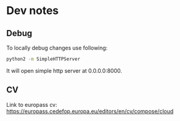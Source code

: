 # Dev notes

## Debug

To locally debug changes use following:
```bash
python2 -m SimpleHTTPServer
```
It will open simple http server at 0.0.0.0:8000.


## CV

Link to europass cv:
https://europass.cedefop.europa.eu/editors/en/cv/compose/cloud